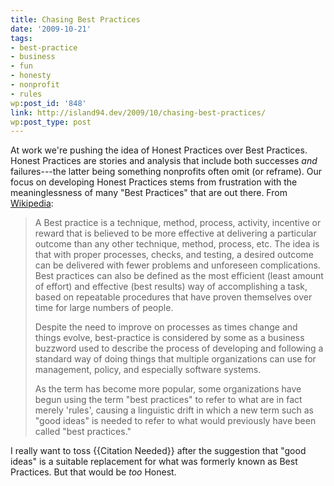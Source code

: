 ```yaml
---
title: Chasing Best Practices
date: '2009-10-21'
tags:
- best-practice
- business
- fun
- honesty
- nonprofit
- rules
wp:post_id: '848'
link: http://island94.dev/2009/10/chasing-best-practices/
wp:post_type: post
---
```


At work we're pushing the idea of Honest Practices over Best Practices. Honest Practices are stories and analysis that include both successes <em>and</em> failures---the latter being something nonprofits often omit (or reframe). Our focus on developing Honest Practices stems from frustration with the meaninglessness of many "Best Practices" that are out there. From <a href="http://en.wikipedia.org/wiki/Best_practice">Wikipedia</a>:
<blockquote>A Best practice is a technique, method, process, activity, incentive or reward that is believed to be more effective at delivering a particular outcome than any other technique, method, process, etc. The idea is that with proper processes, checks, and testing, a desired outcome can be delivered with fewer problems and unforeseen complications. Best practices can also be defined as the most efficient (least amount of effort) and effective (best results) way of accomplishing a task, based on repeatable procedures that have proven themselves over time for large numbers of people.

Despite the need to improve on processes as times change and things evolve, best-practice is considered by some as a business buzzword used to describe the process of developing and following a standard way of doing things that multiple organizations can use for management, policy, and especially software systems.

As the term has become more popular, some organizations have begun using the term "best practices" to refer to what are in fact merely 'rules', causing a linguistic drift in which a new term such as "good ideas" is needed to refer to what would previously have been called "best practices."</blockquote>
I really want to toss {{Citation Needed}} after the suggestion that "good ideas" is a suitable replacement for what was formerly known as Best Practices. But that would be <em>too</em> Honest.
